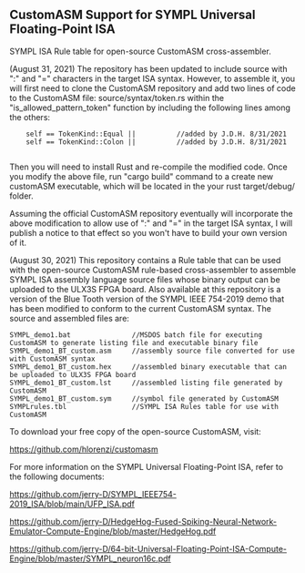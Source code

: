 ## CustomASM Support for SYMPL Universal Floating-Point ISA
SYMPL ISA Rule table for open-source CustomASM cross-assembler.


(August 31, 2021) The repository has been updated to include source with ":" and "=" characters in the target ISA syntax.  However, to assemble it, you will first need to clone the CustomASM repository and add two lines of code to the CustomASM file: source/syntax/token.rs within the "is_allowed_pattern_token" function by including the following lines among the others:
```
	self == TokenKind::Equal ||          //added by J.D.H. 8/31/2021
	self == TokenKind::Colon ||          //added by J.D.H. 8/31/2021
  
```  
Then you will need to install Rust and re-compile the modified code.  Once you modify the above file, run "cargo build" command to a create new customASM executable, which will be located in the your rust target/debug/ folder.  

Assuming the official CustomASM repository eventually will incorporate the above modification to allow use of ":" and "=" in the target ISA syntax, I will publish a notice to that effect so you won't have to build your own version of it.

(August 30, 2021) This repository contains a Rule table that can be used with the open-source CustomASM rule-based cross-assembler to assemble SYMPL ISA assembly language source files whose binary output can be uploaded to the ULX3S FPGA board.  Also available at this repository is a version of the Blue Tooth version of the SYMPL IEEE 754-2019 demo that has been modified to conform to the current CustomASM syntax.  The source and assembled files are:
```
SYMPL_demo1.bat               //MSDOS batch file for executing CustomASM to generate listing file and executable binary file
SYMPL_demo1_BT_custom.asm     //assembly source file converted for use with CustomASM syntax
SYMPL_demo1_BT_custom.hex     //assembled binary executable that can be uploaded to ULX3S FPGA board
SYMPL_demo1_BT_custom.lst     //assembled listing file generated by CustomASM
SYMPL_demo1_BT_custom.sym     //symbol file generated by CustomASM
SYMPLrules.tbl                //SYMPL ISA Rules table for use with CustomASM
```
To download your free copy of the open-source CustomASM, visit:  

https://github.com/hlorenzi/customasm

For more information on the SYMPL Universal Floating-Point ISA, refer to the following documents:

https://github.com/jerry-D/SYMPL_IEEE754-2019_ISA/blob/main/UFP_ISA.pdf

https://github.com/jerry-D/HedgeHog-Fused-Spiking-Neural-Network-Emulator-Compute-Engine/blob/master/HedgeHog.pdf

https://github.com/jerry-D/64-bit-Universal-Floating-Point-ISA-Compute-Engine/blob/master/SYMPL_neuron16c.pdf


